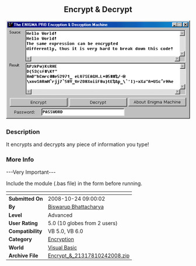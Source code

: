 ﻿<div align="center">

## Encrypt &amp; Decrypt

<img src="PIC20081024855139777.gif">
</div>

### Description

It encrypts and decrypts any piece of information you type!
 
### More Info
 
---Very Important---

Include the module (.bas file) in the form before running.


<span>             |<span>
---                |---
**Submitted On**   |2008-10-24 09:00:02
**By**             |[Biswarup Bhattacharya](https://github.com/Planet-Source-Code/PSCIndex/blob/master/ByAuthor/biswarup-bhattacharya.md)
**Level**          |Advanced
**User Rating**    |5.0 (10 globes from 2 users)
**Compatibility**  |VB 5\.0, VB 6\.0
**Category**       |[Encryption](https://github.com/Planet-Source-Code/PSCIndex/blob/master/ByCategory/encryption__1-48.md)
**World**          |[Visual Basic](https://github.com/Planet-Source-Code/PSCIndex/blob/master/ByWorld/visual-basic.md)
**Archive File**   |[Encrypt\_&\_21317810242008\.zip](https://github.com/Planet-Source-Code/biswarup-bhattacharya-encrypt-amp-decrypt__1-71285/archive/master.zip)








